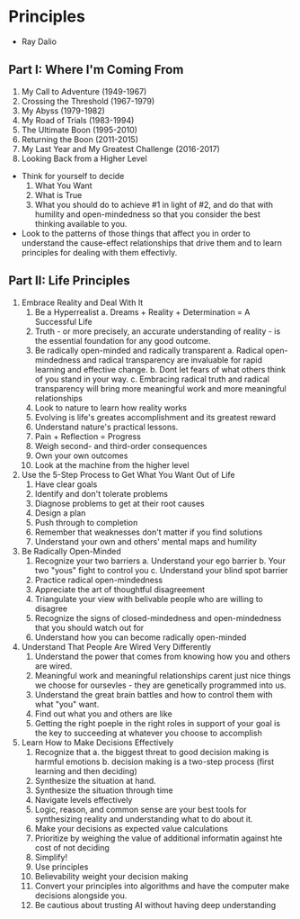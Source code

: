 # Principles
- Ray Dalio
## Part I: Where I'm Coming From
1. My Call to Adventure (1949-1967)
2. Crossing the Threshold (1967-1979)
3. My Abyss (1979-1982)
4. My Road of Trials (1983-1994)
5. The Ultimate Boon (1995-2010)
6. Returning the Boon (2011-2015)
7. My Last Year and My Greatest Challenge (2016-2017)
8. Looking Back from a Higher Level

* Think for yourself to decide
	1. What You Want
	2. What is True
	3. What you should do to achieve #1 in light of #2, and do that with humility and open-mindedness so that you consider the best thinking available to you.
* Look to the patterns of those things that affect you in order to understand the cause-effect relationships that drive them and to learn principles for dealing with them effectivly.

## Part II: Life Principles
1. Embrace Reality and Deal With It
	1. Be a Hyperrealist
		a. Dreams + Reality + Determination = A Successful Life
	2. Truth - or more precisely, an accurate understanding of reality - is the essential foundation for any good outcome.
	3.  Be radically open-minded and radically transparent
		a. Radical open-mindedness and radical transparency are invaluable for rapid learning and effective change.
		b. Dont let fears of what others think of you stand in your way.
		c. Embracing radical truth and radical transparency will bring more meaningful work and more meaningful relationships
	4. Look to nature to learn how reality works
	5. Evolving is life's greates accomplishment and its greatest reward
	6. Understand nature's practical lessons.
	7. Pain + Reflection = Progress
	8. Weigh second- and third-order consequences
	9. Own your own outcomes
	10. Look at the machine from the higher level 
2. Use the 5-Step Process to Get What You Want Out of Life
	1. Have clear goals
	2. Identify and don't tolerate problems
	3. Diagnose problems to get at their root causes
	4. Design a plan
	5. Push through to completion
	6. Remember that weaknesses don't matter if you find solutions
	7. Understand your own and others' mental maps and humility
3. Be Radically Open-Minded
	1. Recognize your two barriers
		a. Understand your ego barrier
		b. Your two "yous" fight to control you
		c. Understand your blind spot barrier
	2. Practice radical open-mindedness
	3. Appreciate the art of thoughtful disagreement
	4. Triangulate your view with belivable people who are willing to disagree
	5. Recognize the signs of closed-mindedness and open-mindedness that you should watch out for
	6. Understand how you can become radically open-minded
4. Understand That People Are Wired Very Differently
	1. Understand the power that comes from knowing how you and others are wired.
	2. Meaningful work and meaningful relationships carent just nice things we choose for oursevles - they are genetically programmed into us.
	3. Understand the great brain battles and how to control them with what "you" want.
	4. Find out what you and others are like
	5. Getting the right poeple in the right roles in support of your goal is the key to succeeding at whatever you choose to accomplish
5. Learn How to Make Decisions Effectively
	1. Recognize that
		a. the biggest threat to good decision making is harmful emotions
		b. decision making is a two-step process (first learning and then deciding)
	2. Synthesize the situation at hand.
	3. Synthesize the situation through time
	4. Navigate levels effectively
	5. Logic, reason, and common sense are your best tools for synthesizing reality and understanding what to do about it.
	6. Make your decisions as expected value calculations
	7. Prioritize by weighing the value of additional informatin against hte cost of not deciding
	8. Simplify!
	9. Use principles
	10. Believability weight your decision making
	11. Convert your principles into algorithms and have the computer make decisions alongside you.
	12. Be cautious about trusting AI without having deep understanding
<!--stackedit_data:
eyJoaXN0b3J5IjpbLTE4MDE1OTc5MTksNzIyMDIwNzg0XX0=
-->